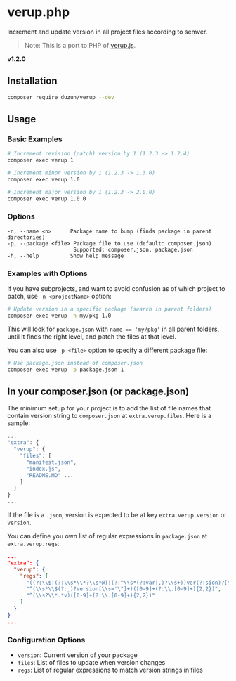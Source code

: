 # verup.php

Increment and update version in all project files according to semver.

> Note: This is a port to PHP of [verup.js](https://github.com/duzun/verup).

**v1.2.0**

## Installation

```bash
composer require duzun/verup --dev
```

## Usage

### Basic Examples

```bash
# Increment revision (patch) version by 1 (1.2.3 -> 1.2.4)
composer exec verup 1

# Increment minor version by 1 (1.2.3 -> 1.3.0)
composer exec verup 1.0

# Increment major version by 1 (1.2.3 -> 2.0.0)
composer exec verup 1.0.0
```

### Options

```text
-n, --name <n>      Package name to bump (finds package in parent directories)
-p, --package <file> Package file to use (default: composer.json)
                     Supported: composer.json, package.json
-h, --help          Show help message
```

### Examples with Options

If you have subprojects, and want to avoid confusion as of
which project to patch, use `-n <projectName>` option:

```bash
# Update version in a specific package (search in parent folders)
composer exec verup -n my/pkg 1.0
```

This will look for `package.json` with `name == 'my/pkg'` in all parent folders,
until it finds the right level, and patch the files at that level.

You can also use `-p <file>` option to specify a different package file:

```bash
# Use package.json instead of composer.json
composer exec verup -p package.json 1
```

## In your composer.json (or package.json)

The minimum setup for your project is to add the list of file names that contain
version string to `composer.json` at `extra.verup.files`.
Here is a sample:

```js
...
"extra": {
  "verup": {
    "files": [
      "manifest.json",
      "index.js",
      "README.MD" ...
    ]
  }
}
...
```

If the file is a `.json`, version is expected to be at key `extra.verup.version` or `version`.

You can define you own list of regular expressions in `package.json` at `extra.verup.regs`:

```json
...
"extra": {
  "verup": {
    "regs": [
      "((?:\\$|(?:\\s*\\*?\\s*@)|(?:^\\s*(?:var|,)?\\s+))ver(?:sion)?[\\s\\:='\"]+)([0-9]+(?:\\.[0-9]+){2,2})",
      "^(\\s*\\$(?:_)?version[\\s='\"]+)([0-9]+(?:\\.[0-9]+){2,2})",
      "^(\\s?\\*.*v)([0-9]+(?:\\.[0-9]+){2,2})"
    ]
  }
}
...
```

### Configuration Options

-   `version`: Current version of your package
-   `files`: List of files to update when version changes
-   `regs`: List of regular expressions to match version strings in files

